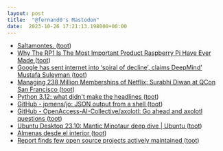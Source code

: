 ```yaml
---
layout: post
title:  "@fernand0's Mastodon"
date:  2023-10-26 17:21:13.198000+00:00
---
```

*  [Saltamontes. ](https://avecesunafoto.wordpress.com/2023/10/26/saltamontes-2) ([toot](https://mastodon.social/@fernand0/111302467452290151))
*  [Why The RP1 Is The Most Important Product Raspberry Pi Have Ever Made ](https://hackaday.com/2023/10/16/why-the-rp1-is-the-most-important-product-raspberry-pi-have-ever-made) ([toot](https://mastodon.social/@fernand0/111302418072985983))
*  [Google has sent internet into ‘spiral of decline’, claims DeepMind’ Mustafa Suleyman ](https://www.telegraph.co.uk/business/2023/10/14/google-internet-spiral-of-decline-deepmind-mustafa-suleyman) ([toot](https://mastodon.social/@fernand0/111302341229093742))
*  [Managing 238 Million Memberships of Netflix: Surabhi Diwan at QCon San Francisco  ](https://www.infoq.com/news/2023/10/membership-management-netflix) ([toot](https://mastodon.social/@fernand0/111301968802804407))
*  [Python 3.12: what didn't make the headlines ](https://www.bitecode.dev/p/python-312-what-didnt-make-the-headline) ([toot](https://mastodon.social/@fernand0/111301753895394465))
*  [GitHub - jpmens/jo: JSON output from a shell ](https://github.com/jpmens/j) ([toot](https://mastodon.social/@fernand0/111301497261067759))
*  [GitHub - OpenAccess-AI-Collective/axolotl: Go ahead and axolotl questions ](https://github.com/OpenAccess-AI-Collective/axolot) ([toot](https://mastodon.social/@fernand0/111301349902718908))
*  [Ubuntu Desktop 23.10: Mantic Minotaur deep dive \| Ubuntu ](https://ubuntu.com/blog/ubuntu-desktop-23-10-mantic-minotaur-deep-div) ([toot](https://mastodon.social/@fernand0/111301054397190974))
*  [Almenas desde el interior ](https://www.flickr.com/photos/fernand0/53266227752) ([toot](https://mastodon.social/@fernand0/111300995366482689))
*  [Report finds few open source projects actively maintained ](https://www.infoworld.com/article/3708630/report-finds-few-open-source-projects-actively-maintained.htm) ([toot](https://mastodon.social/@fernand0/111300765454242133))
